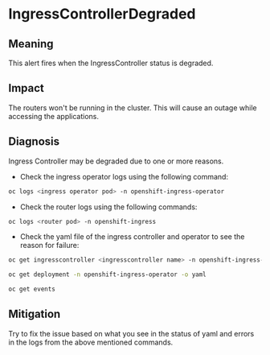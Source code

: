 # IngressControllerDegraded

## Meaning

This alert fires when the IngressController status is degraded.

## Impact

The routers won't be running in the cluster. This will cause an outage while
accessing the applications.

## Diagnosis

Ingress Controller may be degraded due to one or more reasons.

- Check the ingress operator logs using the following command:
```sh
oc logs <ingress operator pod> -n openshift-ingress-operator
```
- Check the router logs using the following commands:
```sh
oc logs <router pod> -n openshift-ingress
```
- Check the yaml file of the ingress controller and operator to see the reason
  for failure:
```sh
oc get ingresscontroller <ingresscontroller name> -n openshift-ingress-operator -o yaml
```

```sh
oc get deployment -n openshift-ingress-operator -o yaml
```

```sh
oc get events
```

## Mitigation

Try to fix the issue based on what you see in the status of yaml and errors
in the logs from the above mentioned
commands.